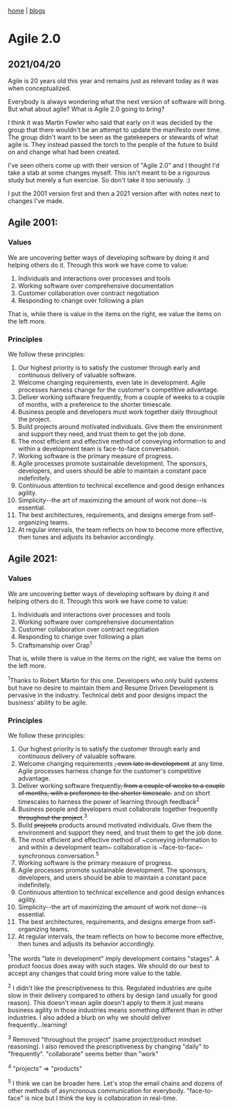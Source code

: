 [home](../../index) | [blogs](../../blogs)

# Agile 2.0
## 2021/04/20

Agile is 20 years old this year and remains just as relevant today as it was when conceptualized.

Everybody is always wondering what the next version of software will bring. But what about agile? What is Agile 2.0 going to bring?

I think it was Martin Fowler who said that early on it was decided by the group that there wouldn't be an attempt to update the manifesto over time. The group didn't want to be seen as the gatekeepers or stewards of what agile is. They instead passed the torch to the people of the future to build on and change what had been created.

I've seen others come up with their version of "Agile 2.0" and I thought I'd take a stab at some changes myself. This isn't meant to be a rigourous study but merely a fun exercise. So don't take it too seriously. :)

I put the 2001 version first and then a 2021 version after with notes next to changes I've made.

## Agile 2001:

### Values

We are uncovering better ways of developing software by doing it and helping others do it. Through this work we have come to value:

1. Individuals and interactions over processes and tools
2. Working software over comprehensive documentation
3. Customer collaboration over contract negotiation
4. Responding to change over following a plan

That is, while there is value in the items on the right, we value the items on the left more.

### Principles

We follow these principles:

1. Our highest priority is to satisfy the customer through early and continuous delivery of valuable software.
2. Welcome changing requirements, even late in development. Agile processes harness change for the customer's competitive advantage.
3. Deliver working software frequently, from a couple of weeks to a couple of months, with a preference to the shorter timescale.
4. Business people and developers must work together daily throughout the project.
5. Build projects around motivated individuals. Give them the environment and support they need, and trust them to get the job done.
6. The most efficient and effective method of conveying information to and within a development team is face-to-face conversation.
7. Working software is the primary measure of progress.
8. Agile processes promote sustainable development. The sponsors, developers, and users should be able to maintain a constant pace indefinitely.
9. Continuous attention to technical excellence and good design enhances agility.
10. Simplicity--the art of maximizing the amount of work not done--is essential.
11. The best architectures, requirements, and designs emerge from self-organizing teams.
12. At regular intervals, the team reflects on how to become more effective, then tunes and adjusts its behavior accordingly. 

## Agile 2021:

### Values

We are uncovering better ways of developing software by doing it and helping others do it. Through this work we have come to value:

1. Individuals and interactions over processes and tools
2. Working software over comprehensive documentation
3. Customer collaboration over contract negotiation
4. Responding to change over following a plan
5. Craftsmanship over Crap<sup>1</sup>

That is, while there is value in the items on the right, we value the items on the left more.

<sup>1</sup>Thanks to Robert Martin for this one. Developers who only build systems but have no desire to maintain them and Resume Driven Development is pervasive in the industry. Technical debt and poor designs impact the business' ability to be agile.

### Principles

We follow these principles:

1. Our highest priority is to satisfy the customer through early and continuous delivery of valuable software.
2. Welcome changing requirements ~~, even late in development~~ at any time. Agile processes harness change for the customer's competitive advantage.
3. Deliver working software frequently~~, from a couple of weeks to a couple of months, with a preference to the shorter timescale.~~ and on short timescales to harness the power of learning through feedback<sup>2</sup>
4. Business people and developers must collaborate together frequently ~~throughout the project~~.<sup>3</sup>
5. Build ~~projects~~ products around motivated individuals. Give them the environment and support they need, and trust them to get the job done.
6. The most efficient and effective method of ~conveying information to and within a development team~ collaboration is ~face-to-face~ synchronous conversation.<sup>5</sup>
7. Working software is the primary measure of progress.
8. Agile processes promote sustainable development. The sponsors, developers, and users should be able to maintain a constant pace indefinitely.
9. Continuous attention to technical excellence and good design enhances agility.
10. Simplicity--the art of maximizing the amount of work not done--is essential.
11. The best architectures, requirements, and designs emerge from self-organizing teams.
12. At regular intervals, the team reflects on how to become more effective, then tunes and adjusts its behavior accordingly. 

<sup>1</sup>The words "late in development" imply development contains "stages". A product foocus does away with such stages. We should do our best to accept any changes that could bring more value to the table.

<sup>2</sup> I didn't like the prescriptiveness to this. Regulated industries are quite slow in their delivery compared to others by design (and usually for good reason). This doesn't mean agile doesn't apply to them it just means business agility in those industries means something different than in other industries. I also added a blurb on why we should deliver frequently...learning!

<sup>3</sup> Removed "throughout the project" (same project/product mindset reasoning). I also removed the prescriptiveness by changing "daily" to "frequently". "collaborate" seems better than "work"

<sup>4</sup> "projects" => "products"

<sup>5</sup> I think we can be broader here. Let's stop the email chains and dozens of other methods of asyncronous communication for everybody. "face-to-face" is nice but I think the key is collaboration in real-time.